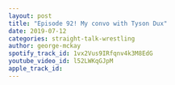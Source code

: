 ```yaml
---
layout: post
title: "Episode 92! My convo with Tyson Dux"
date: 2019-07-12
categories: straight-talk-wrestling
author: george-mckay
spotify_track_id: 1vx2Vus9IRfqnv4k3M8EdG
youtube_video_id: l52LWKqGJpM
apple_track_id: 
---
```

